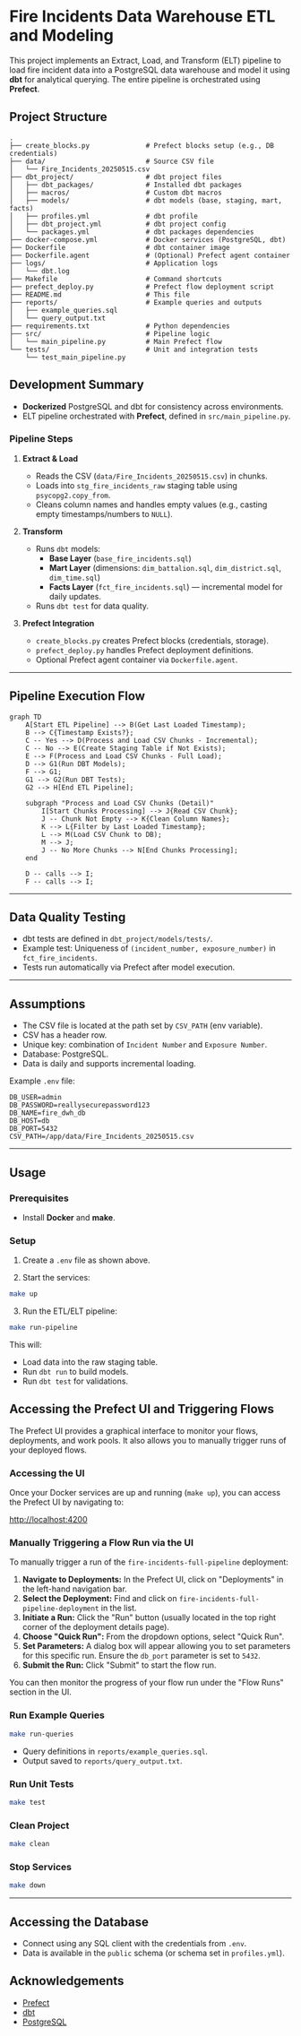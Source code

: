
# Fire Incidents Data Warehouse ETL and Modeling

This project implements an Extract, Load, and Transform (ELT) pipeline to load fire incident data into a PostgreSQL data warehouse and model it using **dbt** for analytical querying. The entire pipeline is orchestrated using **Prefect**.

## Project Structure

```
.
├── create_blocks.py              # Prefect blocks setup (e.g., DB credentials)
├── data/                         # Source CSV file
│   └── Fire_Incidents_20250515.csv
├── dbt_project/                  # dbt project files
│   ├── dbt_packages/             # Installed dbt packages
│   ├── macros/                   # Custom dbt macros
│   ├── models/                   # dbt models (base, staging, mart, facts)
│   ├── profiles.yml              # dbt profile
│   ├── dbt_project.yml           # dbt project config
│   └── packages.yml              # dbt packages dependencies
├── docker-compose.yml            # Docker services (PostgreSQL, dbt)
├── Dockerfile                    # dbt container image
├── Dockerfile.agent              # (Optional) Prefect agent container
├── logs/                         # Application logs
│   └── dbt.log
├── Makefile                      # Command shortcuts
├── prefect_deploy.py             # Prefect flow deployment script
├── README.md                     # This file
├── reports/                      # Example queries and outputs
│   ├── example_queries.sql
│   └── query_output.txt
├── requirements.txt              # Python dependencies
├── src/                          # Pipeline logic
│   └── main_pipeline.py          # Main Prefect flow
└── tests/                        # Unit and integration tests
    └── test_main_pipeline.py
```

## Development Summary

- **Dockerized** PostgreSQL and dbt for consistency across environments.
- ELT pipeline orchestrated with **Prefect**, defined in `src/main_pipeline.py`.

### Pipeline Steps

1. **Extract & Load**  
   - Reads the CSV (`data/Fire_Incidents_20250515.csv`) in chunks.
   - Loads into `stg_fire_incidents_raw` staging table using `psycopg2.copy_from`.
   - Cleans column names and handles empty values (e.g., casting empty timestamps/numbers to `NULL`).

2. **Transform**  
   - Runs `dbt` models:
     - **Base Layer** (`base_fire_incidents.sql`)
     - **Mart Layer** (dimensions: `dim_battalion.sql`, `dim_district.sql`, `dim_time.sql`)
     - **Facts Layer** (`fct_fire_incidents.sql`) — incremental model for daily updates.
   - Runs `dbt test` for data quality.

3. **Prefect Integration**
   - `create_blocks.py` creates Prefect blocks (credentials, storage).
   - `prefect_deploy.py` handles Prefect deployment definitions.
   - Optional Prefect agent container via `Dockerfile.agent`.

---

## Pipeline Execution Flow

```mermaid
graph TD
    A[Start ETL Pipeline] --> B(Get Last Loaded Timestamp);
    B --> C{Timestamp Exists?};
    C -- Yes --> D(Process and Load CSV Chunks - Incremental);
    C -- No --> E(Create Staging Table if Not Exists);
    E --> F(Process and Load CSV Chunks - Full Load);
    D --> G1(Run DBT Models);
    F --> G1;
    G1 --> G2(Run DBT Tests);
    G2 --> H[End ETL Pipeline];

    subgraph "Process and Load CSV Chunks (Detail)"
        I[Start Chunks Processing] --> J{Read CSV Chunk};
        J -- Chunk Not Empty --> K{Clean Column Names};
        K --> L{Filter by Last Loaded Timestamp};
        L --> M(Load CSV Chunk to DB);
        M --> J;
        J -- No More Chunks --> N[End Chunks Processing];
    end

    D -- calls --> I;
    F -- calls --> I;
```

---

## Data Quality Testing

- dbt tests are defined in `dbt_project/models/tests/`.
- Example test: Uniqueness of `(incident_number, exposure_number)` in `fct_fire_incidents`.
- Tests run automatically via Prefect after model execution.

---

## Assumptions

- The CSV file is located at the path set by `CSV_PATH` (env variable).
- CSV has a header row.
- Unique key: combination of `Incident Number` and `Exposure Number`.
- Database: PostgreSQL.
- Data is daily and supports incremental loading.

Example `.env` file:

```env
DB_USER=admin
DB_PASSWORD=reallysecurepassword123
DB_NAME=fire_dwh_db
DB_HOST=db
DB_PORT=5432
CSV_PATH=/app/data/Fire_Incidents_20250515.csv
```

---

## Usage

### Prerequisites

- Install **Docker** and **make**.

### Setup

1. Create a `.env` file as shown above.

2. Start the services:

```bash
make up
```

3. Run the ETL/ELT pipeline:

```bash
make run-pipeline
```

This will:
- Load data into the raw staging table.
- Run `dbt run` to build models.
- Run `dbt test` for validations.

## Accessing the Prefect UI and Triggering Flows

The Prefect UI provides a graphical interface to monitor your flows, deployments, and work pools. It also allows you to manually trigger runs of your deployed flows.

### Accessing the UI

Once your Docker services are up and running (`make up`), you can access the Prefect UI by navigating to:

[http://localhost:4200](http://localhost:4200)

### Manually Triggering a Flow Run via the UI

To manually trigger a run of the `fire-incidents-full-pipeline` deployment:

1.  **Navigate to Deployments:** In the Prefect UI, click on "Deployments" in the left-hand navigation bar.
2.  **Select the Deployment:** Find and click on `fire-incidents-full-pipeline-deployment` in the list.
3.  **Initiate a Run:** Click the "Run" button (usually located in the top right corner of the deployment details page).
4.  **Choose "Quick Run":** From the dropdown options, select "Quick Run".
5.  **Set Parameters:** A dialog box will appear allowing you to set parameters for this specific run. Ensure the `db_port` parameter is set to `5432`.
6.  **Submit the Run:** Click "Submit" to start the flow run.

You can then monitor the progress of your flow run under the "Flow Runs" section in the UI.

### Run Example Queries

```bash
make run-queries
```

- Query definitions in `reports/example_queries.sql`.
- Output saved to `reports/query_output.txt`.

### Run Unit Tests

```bash
make test
```

### Clean Project

```bash
make clean
```

### Stop Services

```bash
make down
```

---

## Accessing the Database

- Connect using any SQL client with the credentials from `.env`.
- Data is available in the `public` schema (or schema set in `profiles.yml`).

## Acknowledgements

- [Prefect](https://www.prefect.io/)
- [dbt](https://www.getdbt.com/)
- [PostgreSQL](https://www.postgresql.org/)
